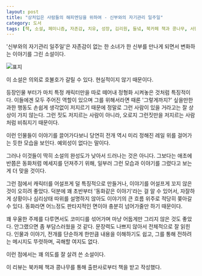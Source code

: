 ```yaml
---
layout: post
title: "상처입은 사람들의 해피엔딩을 위하여 - 신부와의 자기관리 일주일"
category: 도서
tags: [책, 소설, 페미니즘, 자존감, 치유, 성장, 김리원, 들녘, 북카페 책과 콩나무, 서평]
---
```


'신부와의 자기관리 일주일'은
자존감이 없는 한 소녀가 한 신부를 만나게 되면서 변화하는 이야기를 그린 소설이다.

![표지](https://images2.imgbox.com/6d/7d/AXvXIXte_o.jpg)

이 소설은 의외로 호불호가 갈릴 수 있다.
현실적이지 않기 때문이다.

등장인물 부터가 마치 특정 캐릭터만을 따로 떼어내 정형화 시켜놓은 것처럼 특징적이다.
이들에겐 모두 주어진 역할이 있으며 그를 위해서라면 
때론 '그렇게까지?' 싶을만한 과한 행동도 손쉽게 생각없이 저지르기 때문에
정말로 그런 사람이 있을 거라고는 잘 상상이 가지 않는다.
그런 짓도 저지르는 사람이 아니라, 오로지 그런짓만을 저지르는 사람처럼 비춰지기 때문이다.

이런 인물들이 이야기를 끌어가다보니
당연히 전개 역시 미리 정해진 레일 위를 걸어가는 듯한 모습을 보인다.
예외성이 없다는 말이다.

그러나 이것들이 딱히 소설의 완성도가 낮아서 드러나는 것은 아니다.
그보다는 애초에 반쯤은 동화처럼 메세지를 던져주기 위해,
일부러 그런 모습과 이야기를 그렸다고 보는게 더 맞을 것이다.

그런 점에서 캐릭터를 어설프게 덜 특징적으로 만들거나,
이야기를 어설프게 꼬지 않은 것이 오히려 좋았다.
덕분에 꽤 초반부터 '동화같은 이야기'라는 걸 알 수 있어서,
자잘하게 상황이나 심리상태 따위를 설명하지 않아도
이야기의 큰 흐름 위주로 적당히 쫒아갈 수 있다.
동화라면 어느정도 판타지적인 면이야 충분히 넘어가줄만 하기 때문이다.

꽤 우울한 주제를 다루면서도 코미디를 섞어가며 마냥 어둡게만 그리지 않은 것도 좋았다.
안그랬으면 좀 부담스러웠을 것 같다.
문장력도 나쁘지 않아서 전체적으로 잘 읽힌다.
인물과 이야기, 전개를 단순하게 한만큼 내용을 이해하기도 쉽고,
그를 통해 전하려는 메시지도 뚜렷하며, 곡해할 여지도 없다.

이런 점에서는 꽤 의도를 잘 살려 쓴 소설이다.



<div class="im im-info">
이 리뷰는 북카페 책과 콩나무를 통해 출판사로부터 책을 받고 작성했다.
</div>
